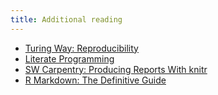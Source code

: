 ```yaml
---
title: Additional reading
---
```


- [Turing Way: Reproducibility](https://the-turing-way.netlify.com/reproducibility/reproducibility.html)
- [Literate Programming](http://www.literateprogramming.com/)
- [SW Carpentry: Producing Reports With knitr](https://swcarpentry.github.io/r-novice-gapminder/15-knitr-markdown/)
- [R Markdown: The Definitive Guide](https://bookdown.org/yihui/rmarkdown/)

